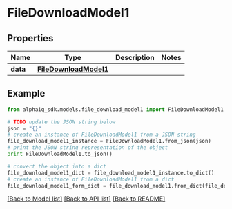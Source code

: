 # FileDownloadModel1


## Properties

Name | Type | Description | Notes
------------ | ------------- | ------------- | -------------
**data** | [**FileDownloadModel1**](FileDownloadModel1.md) |  | 

## Example

```python
from alphaiq_sdk.models.file_download_model1 import FileDownloadModel1

# TODO update the JSON string below
json = "{}"
# create an instance of FileDownloadModel1 from a JSON string
file_download_model1_instance = FileDownloadModel1.from_json(json)
# print the JSON string representation of the object
print FileDownloadModel1.to_json()

# convert the object into a dict
file_download_model1_dict = file_download_model1_instance.to_dict()
# create an instance of FileDownloadModel1 from a dict
file_download_model1_form_dict = file_download_model1.from_dict(file_download_model1_dict)
```
[[Back to Model list]](../README.md#documentation-for-models) [[Back to API list]](../README.md#documentation-for-api-endpoints) [[Back to README]](../README.md)


